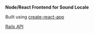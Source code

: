 **Node/React Frontend for Sound Locale**

Built using [create-react-app](https://github.com/facebookincubator/create-react-app)

[Rails API](https://github.com/idknox/soundlocale-api)